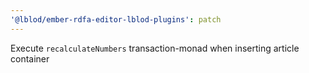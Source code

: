 ```yaml
---
'@lblod/ember-rdfa-editor-lblod-plugins': patch
---
```


Execute `recalculateNumbers` transaction-monad when inserting article container
